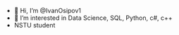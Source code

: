 - 👋 Hi, I’m @IvanOsipov1
- 👀 I’m interested in Data Science, SQL, Python, c#, c++
- NSTU student
<!---
IvanOsipov1/IvanOsipov1 is a ✨ special ✨ repository because its `README.md` (this file) appears on your GitHub profile.
You can click the Preview link to take a look at your changes.
--->

